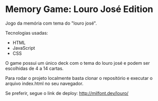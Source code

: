 # Memory Game: Louro José Edition
Jogo da memória com tema do "louro josé".

Tecnologias usadas: 

- HTML
- JavaScript
- CSS

O game possui um único deck com o tema do louro josé e podem ser escolhidas de 4 a 14 cartas.

Para rodar o projeto localmente basta clonar o repositório e executar o arquivo index.html no seu navegador.

Se preferir, segue o link de deploy: http://milfont.dev/louro/
